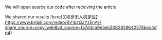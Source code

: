 We will open source our code after receiving the article

We shared our results [here](【视觉无人机定位】 https://www.bilibili.com/video/BV1bzQJYzEnA/?share_source=copy_web&vd_source=fa7d4ca9e5eb2082828642578bec4de4)

